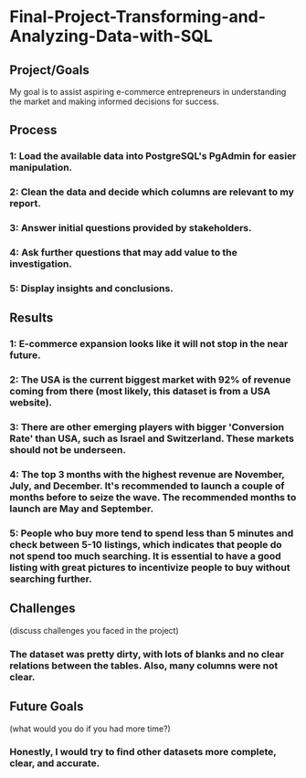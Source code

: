 # Final-Project-Transforming-and-Analyzing-Data-with-SQL

## Project/Goals

My goal is to assist aspiring e-commerce entrepreneurs in understanding the market and making informed decisions for success.

## Process
### 1: Load the available data into PostgreSQL's PgAdmin for easier manipulation.
### 2: Clean the data and decide which columns are relevant to my report.
### 3: Answer initial questions provided by stakeholders.
### 4: Ask further questions that may add value to the investigation.
### 5: Display insights and conclusions. 

## Results
### 1: E-commerce expansion looks like it will not stop in the near future. 
### 2: The USA is the current biggest market with 92% of revenue coming from there (most likely, this dataset is from a USA website).
### 3: There are other emerging players with bigger 'Conversion Rate' than USA, such as Israel and Switzerland. These markets should not be underseen.
### 4: The top 3 months with the highest revenue are November, July, and December. It's recommended to launch a couple of months before to seize the wave. The recommended months to launch are May and September.
### 5: People who buy more tend to spend less than 5 minutes and check between 5-10 listings, which indicates that people do not spend too much searching. It is essential to have a good listing with great pictures to incentivize people to buy without searching further. 


## Challenges 
(discuss challenges you faced in the project)

### The dataset was pretty dirty, with lots of blanks and no clear relations between the tables. Also, many columns were not clear.

## Future Goals
(what would you do if you had more time?)

### Honestly, I would try to find other datasets more complete, clear, and accurate.
